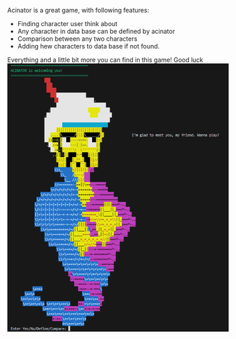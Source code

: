Acinator is a great game, with following features:
* Finding character user think about
* Any character in data base can be defined by acinator
* Comparison between any two characters 
* Adding hew characters to data base if not found.

Everything and a little bit more you can find in this game!
Good luck
![Acinator](image.png)